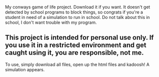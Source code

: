 My conways game of life project. Download it if you want. It doesn't get detected by school programs to block things, so congrats if you're a student in need of a simulation to run in school. Do not talk about this in school, I don't want trouble with my program.

## This project is intended for personal use only. If you use it in a restricted environment and get caught using it, you are responsible, not me.

To use, simply download all files, open up the html files and kadoosh! A simulation appears.
